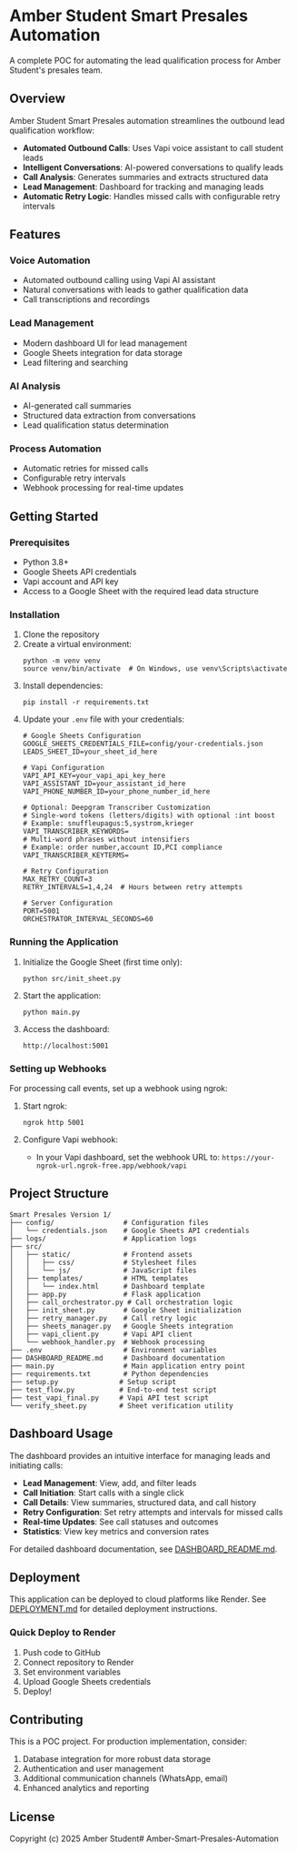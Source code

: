 # Amber Student Smart Presales Automation

A complete POC for automating the lead qualification process for Amber Student's presales team.

## Overview

Amber Student Smart Presales automation streamlines the outbound lead qualification workflow:

- **Automated Outbound Calls**: Uses Vapi voice assistant to call student leads
- **Intelligent Conversations**: AI-powered conversations to qualify leads
- **Call Analysis**: Generates summaries and extracts structured data
- **Lead Management**: Dashboard for tracking and managing leads
- **Automatic Retry Logic**: Handles missed calls with configurable retry intervals

## Features

### Voice Automation
- Automated outbound calling using Vapi AI assistant
- Natural conversations with leads to gather qualification data
- Call transcriptions and recordings

### Lead Management
- Modern dashboard UI for lead management
- Google Sheets integration for data storage
- Lead filtering and searching

### AI Analysis
- AI-generated call summaries
- Structured data extraction from conversations
- Lead qualification status determination

### Process Automation
- Automatic retries for missed calls
- Configurable retry intervals
- Webhook processing for real-time updates

## Getting Started

### Prerequisites
- Python 3.8+
- Google Sheets API credentials
- Vapi account and API key
- Access to a Google Sheet with the required lead data structure

### Installation

1. Clone the repository
2. Create a virtual environment:
   ```
   python -m venv venv
   source venv/bin/activate  # On Windows, use venv\Scripts\activate
   ```
3. Install dependencies:
   ```
   pip install -r requirements.txt
   ```
4. Update your `.env` file with your credentials:
   ```
   # Google Sheets Configuration
   GOOGLE_SHEETS_CREDENTIALS_FILE=config/your-credentials.json
   LEADS_SHEET_ID=your_sheet_id_here

   # Vapi Configuration
   VAPI_API_KEY=your_vapi_api_key_here
   VAPI_ASSISTANT_ID=your_assistant_id_here
   VAPI_PHONE_NUMBER_ID=your_phone_number_id_here

   # Optional: Deepgram Transcriber Customization
   # Single-word tokens (letters/digits) with optional :int boost
   # Example: snuffleupagus:5,systrom,krieger
   VAPI_TRANSCRIBER_KEYWORDS=
   # Multi-word phrases without intensifiers
   # Example: order number,account ID,PCI compliance
   VAPI_TRANSCRIBER_KEYTERMS=

   # Retry Configuration
   MAX_RETRY_COUNT=3
   RETRY_INTERVALS=1,4,24  # Hours between retry attempts

   # Server Configuration
   PORT=5001
   ORCHESTRATOR_INTERVAL_SECONDS=60
   ```

### Running the Application

1. Initialize the Google Sheet (first time only):
   ```
   python src/init_sheet.py
   ```

2. Start the application:
   ```
   python main.py
   ```

3. Access the dashboard:
   ```
   http://localhost:5001
   ```

### Setting up Webhooks

For processing call events, set up a webhook using ngrok:

1. Start ngrok:
   ```
   ngrok http 5001
   ```

2. Configure Vapi webhook:
   - In your Vapi dashboard, set the webhook URL to: `https://your-ngrok-url.ngrok-free.app/webhook/vapi`

## Project Structure

```
Smart Presales Version 1/
├── config/                 # Configuration files
│   └── credentials.json    # Google Sheets API credentials
├── logs/                   # Application logs
├── src/
│   ├── static/             # Frontend assets
│   │   ├── css/            # Stylesheet files
│   │   └── js/             # JavaScript files
│   ├── templates/          # HTML templates
│   │   └── index.html      # Dashboard template
│   ├── app.py              # Flask application
│   ├── call_orchestrator.py # Call orchestration logic
│   ├── init_sheet.py       # Google Sheet initialization
│   ├── retry_manager.py    # Call retry logic
│   ├── sheets_manager.py   # Google Sheets integration
│   ├── vapi_client.py      # Vapi API client
│   └── webhook_handler.py  # Webhook processing
├── .env                    # Environment variables
├── DASHBOARD_README.md     # Dashboard documentation
├── main.py                 # Main application entry point
├── requirements.txt        # Python dependencies
├── setup.py               # Setup script
├── test_flow.py           # End-to-end test script
├── test_vapi_final.py     # Vapi API test script
└── verify_sheet.py        # Sheet verification utility
```

## Dashboard Usage

The dashboard provides an intuitive interface for managing leads and initiating calls:

- **Lead Management**: View, add, and filter leads
- **Call Initiation**: Start calls with a single click
- **Call Details**: View summaries, structured data, and call history
- **Retry Configuration**: Set retry attempts and intervals for missed calls
- **Real-time Updates**: See call statuses and outcomes
- **Statistics**: View key metrics and conversion rates

For detailed dashboard documentation, see [DASHBOARD_README.md](DASHBOARD_README.md).

## Deployment

This application can be deployed to cloud platforms like Render. See [DEPLOYMENT.md](DEPLOYMENT.md) for detailed deployment instructions.

### Quick Deploy to Render

1. Push code to GitHub
2. Connect repository to Render
3. Set environment variables
4. Upload Google Sheets credentials
5. Deploy!

## Contributing

This is a POC project. For production implementation, consider:

1. Database integration for more robust data storage
2. Authentication and user management
3. Additional communication channels (WhatsApp, email)
4. Enhanced analytics and reporting

## License

Copyright (c) 2025 Amber Student# Amber-Smart-Presales-Automation
